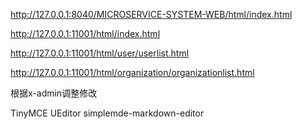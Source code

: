 

http://127.0.0.1:8040/MICROSERVICE-SYSTEM-WEB/html/index.html

http://127.0.0.1:11001/html/index.html

http://127.0.0.1:11001/html/user/userlist.html

http://127.0.0.1:11001/html/organization/organizationlist.html

根据x-admin调整修改

TinyMCE
UEditor
simplemde-markdown-editor